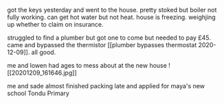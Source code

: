 got the keys yesterday and went to the house. pretty stoked but boiler not fully working. can get hot water but not heat. house is freezing. weighjing up whether to claim on insurance. 

struggled to find a plumber but got one to come but needed to pay £45. came and bypassed the thermistor [[plumber bypasses thermostat 2020-12-09]]. all good. 

me and lowen had ages to mess about at the new house ![[20201209_161646.jpg]]

me and sade almost finished packing late and applied for maya's new school Tondu Primary